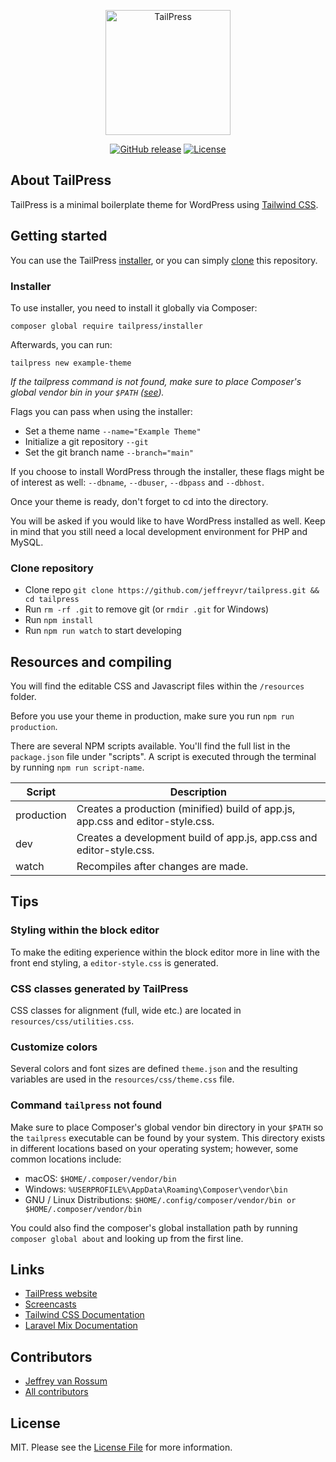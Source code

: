 <p align="center"><a href="https://tailpress.io" target="_blank"><img src="https://tailpress.io/images/logo.svg" width="200" alt="TailPress"></a></p>

<p align="center">
<a href="https://github.com/jeffreyvr/tailpress/releases/"><img src="https://img.shields.io/github/release/jeffreyvr/tailpress?include_prereleases=&sort=semver" alt="GitHub release"></a>
<a href="#license"><img src="https://img.shields.io/badge/License-MIT-blue" alt="License"></a>
</p>

## About TailPress

TailPress is a minimal boilerplate theme for WordPress using [Tailwind CSS](https://tailwindcss.com/).

## Getting started

You can use the TailPress [installer](#installer), or you can simply [clone](#clone-repository) this repository.

### Installer

To use installer, you need to install it globally via Composer:

`composer global require tailpress/installer`

Afterwards, you can run:

`tailpress new example-theme`

*If the tailpress command is not found, make sure to place Composer's global vendor bin in your `$PATH` ([see](#command-tailpress-not-found)).*

Flags you can pass when using the installer:
- Set a theme name `--name="Example Theme"`
- Initialize a git repository `--git`
- Set the git branch name `--branch="main"`

If you choose to install WordPress through the installer, these flags might be of interest as well:
`--dbname`, `--dbuser`, `--dbpass` and `--dbhost`.

Once your theme is ready, don't forget to cd into the directory.

You will be asked if you would like to have WordPress installed as well. Keep in mind that you still need a local development environment for PHP and MySQL.

### Clone repository

* Clone repo `git clone https://github.com/jeffreyvr/tailpress.git && cd tailpress`
* Run `rm -rf .git` to remove git (or `rmdir .git` for Windows)
* Run `npm install`
* Run `npm run watch` to start developing

## Resources and compiling

You will find the editable CSS and Javascript files within the `/resources` folder.

Before you use your theme in production, make sure you run `npm run production`.

There are several NPM scripts available. You'll find the full list in the `package.json` file under "scripts". A script is executed through the terminal by running `npm run script-name`.

| Script     | Description                                                                    |
|------------|--------------------------------------------------------------------------------|
| production | Creates a production (minified) build of app.js, app.css and editor-style.css.  |
| dev        | Creates a development build of app.js, app.css and editor-style.css.           |
| watch      | Recompiles after changes are made.                                             |

## Tips

### Styling within the block editor

To make the editing experience within the block editor more in line with the front end styling, a `editor-style.css` is generated.

### CSS classes generated by TailPress

CSS classes for alignment (full, wide etc.) are located in `resources/css/utilities.css`.

### Customize colors

Several colors and font sizes are defined `theme.json` and the resulting variables are used in the `resources/css/theme.css` file.

### Command `tailpress` not found

Make sure to place Composer's global vendor bin directory in your `$PATH` so the `tailpress` executable can be found by your system. This directory exists in different locations based on your operating system; however, some common locations include:

- macOS: `$HOME/.composer/vendor/bin`
- Windows: `%USERPROFILE%\AppData\Roaming\Composer\vendor\bin`
- GNU / Linux Distributions: `$HOME/.config/composer/vendor/bin or $HOME/.composer/vendor/bin`

You could also find the composer's global installation path by running `composer global about` and looking up from the first line.

## Links

* [TailPress website](https://tailpress.io)
* [Screencasts](https://www.youtube.com/playlist?list=PL6GBdOp044SHIOSCZejodwr1HcYsC43wG)
* [Tailwind CSS Documentation](https://tailwindcss.com/docs)
* [Laravel Mix Documentation](https://laravel-mix.com)

## Contributors

* [Jeffrey van Rossum](https://github.com/jeffreyvr)
* [All contributors](https://github.com/jeffreyvr/tailpress/graphs/contributors)

## License

MIT. Please see the [License File](/LICENSE) for more information.
